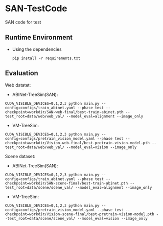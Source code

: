 # SAN-TestCode
SAN code for test

## Runtime Environment
- Using the dependencies
    ```
    pip install -r requirements.txt
    ```


## Evaluation

Web datatet:

- ABINet-TreeSim(SAN):
```
CUDA_VISIBLE_DEVICES=0,1,2,3 python main.py --config=configs/train_abinet.yaml --phase test --checkpoint=workdir/SAN-web-final/best-train-abinet.pth --test_root=data/web/web_val/ --model_eval=alignment --image_only
```

- VM-TreeSim:
```
CUDA_VISIBLE_DEVICES=0,1,2,3 python main.py --config=configs/pretrain_vision_model.yaml --phase test --checkpoint=workdir/Vision-web-final/best-pretrain-vision-model.pth --test_root=data/web/web_val/ --model_eval=vision --image_only
```

Scene dataset:

- ABINet-TreeSim(SAN):
```
CUDA_VISIBLE_DEVICES=0,1,2,3 python main.py --config=configs/train_abinet.yaml --phase test --checkpoint=workdir/SAN-scene-final/best-train-abinet.pth --test_root=data/scene/scene_val/ --model_eval=alignment --image_only
```

- VM-TreeSim:
```
CUDA_VISIBLE_DEVICES=0,1,2,3 python main.py --config=configs/pretrain_vision_model.yaml --phase test --checkpoint=workdir/Vision-scene-final/best-pretrain-vision-model.pth --test_root=data/scene/scene_val/ --model_eval=vision --image_only
```